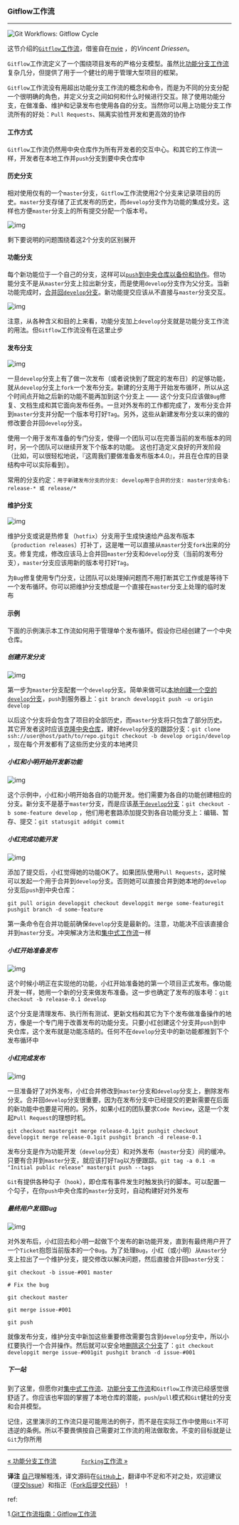 ### Gitflow工作流

***

![Git Workflows: Gitflow Cycle](https://raw.githubusercontent.com/quickhack/translations/master/git-workflows-and-tutorials/images/git-workflows-gitflow.png)

这节介绍的[`Gitflow`工作流](http://nvie.com/posts/a-successful-git-branching-model/)，借鉴自在[nvie](http://nvie.com/) ，的*Vincent Driessen*。

`Gitflow`工作流定义了一个围绕项目发布的严格分支模型。虽然比[功能分支工作流](http://blog.jobbole.com/76857/)复杂几分，但提供了用于一个健壮的用于管理大型项目的框架。

`Gitflow`工作流没有用超出功能分支工作流的概念和命令，而是为不同的分支分配一个很明确的角色，并定义分支之间如何和什么时候进行交互。除了使用功能分支，在做准备、维护和记录发布也使用各自的分支。当然你可以用上功能分支工作流所有的好处：`Pull Requests`、隔离实验性开发和更高效的协作

#### 工作方式

`Gitflow`工作流仍然用中央仓库作为所有开发者的交互中心。和其它的工作流一样，开发者在本地工作并`push`分支到要中央仓库中

#### 历史分支

相对使用仅有的一个`master`分支，`Gitflow`工作流使用2个分支来记录项目的历史。`master`分支存储了正式发布的历史，而`develop`分支作为功能的集成分支。这样也方便`master`分支上的所有提交分配一个版本号。

![img](https://raw.githubusercontent.com/quickhack/translations/master/git-workflows-and-tutorials/images/git-workflow-release-cycle-1historical.png)

剩下要说明的问题围绕着这2个分支的区别展开

#### 功能分支

每个新功能位于一个自己的分支，这样可以[`push`到中央仓库以备份和协作](https://www.atlassian.com/git/tutorial/remote-repositories#!push)。但功能分支不是从`master`分支上拉出新分支，而是使用`develop`分支作为父分支。当新功能完成时，[合并回`develop`分支](https://www.atlassian.com/git/tutorial/git-branches#!merge)。新功能提交应该从不直接与`master`分支交互。

![img](https://raw.githubusercontent.com/quickhack/translations/master/git-workflows-and-tutorials/images/git-workflow-release-cycle-2feature.png)

注意，从各种含义和目的上来看，功能分支加上`develop`分支就是功能分支工作流的用法。但`Gitflow`工作流没有在这里止步

#### 发布分支

![img](https://raw.githubusercontent.com/quickhack/translations/master/git-workflows-and-tutorials/images/git-workflow-release-cycle-3release.png)

一旦`develop`分支上有了做一次发布（或者说快到了既定的发布日）的足够功能，就从`develop`分支上`fork`一个发布分支。新建的分支用于开始发布循环，所以从这个时间点开始之后新的功能不能再加到这个分支上 —— 这个分支只应该做`Bug`修复、文档生成和其它面向发布任务。一旦对外发布的工作都完成了，发布分支合并到`master`分支并分配一个版本号打好`Tag`。另外，这些从新建发布分支以来的做的修改要合并回`develop`分支。

使用一个用于发布准备的专门分支，使得一个团队可以在完善当前的发布版本的同时，另一个团队可以继续开发下个版本的功能。
这也打造定义良好的开发阶段（比如，可以很轻松地说，『这周我们要做准备发布版本4.0』，并且在仓库的目录结构中可以实际看到）。

常用的分支约定：`用于新建发布分支的分支: develop用于合并的分支: master分支命名: release-* 或 release/*`

#### 维护分支

![img](https://raw.githubusercontent.com/quickhack/translations/master/git-workflows-and-tutorials/images/git-workflow-release-cycle-4maintenance.png)

维护分支或说是热修复（`hotfix`）分支用于生成快速给产品发布版本（`production releases`）打补丁，这是唯一可以直接从`master`分支`fork`出来的分支。修复完成，修改应该马上合并回`master`分支和`develop`分支（当前的发布分支），`master`分支应该用新的版本号打好`Tag`。

为`Bug`修复使用专门分支，让团队可以处理掉问题而不用打断其它工作或是等待下一个发布循环。你可以把维护分支想成是一个直接在`master`分支上处理的临时发布



####  示例

下面的示例演示本工作流如何用于管理单个发布循环。假设你已经创建了一个中央仓库。

##### 创建开发分支

![img](https://raw.githubusercontent.com/quickhack/translations/master/git-workflows-and-tutorials/images/git-workflow-release-cycle-5createdev.png)

第一步为`master`分支配套一个`develop`分支。简单来做可以[本地创建一个空的`develop`分支](https://www.atlassian.com/git/tutorial/git-branches#!branch)，`push`到服务器上：`git branch developgit push -u origin develop`

以后这个分支将会包含了项目的全部历史，而`master`分支将只包含了部分历史。其它开发者这时应该[克隆中央仓库](https://www.atlassian.com/git/tutorial/git-basics#!clone)，建好`develop`分支的跟踪分支：`git clone ssh://user@host/path/to/repo.gitgit checkout -b develop origin/develop` ，现在每个开发都有了这些历史分支的本地拷贝

##### 小红和小明开始开发新功能

![img](https://raw.githubusercontent.com/quickhack/translations/master/git-workflows-and-tutorials/images/git-workflow-release-cycle-6maryjohnbeginnew.png)

这个示例中，小红和小明开始各自的功能开发。他们需要为各自的功能创建相应的分支。新分支不是基于`master`分支，而是应该[基于`develop`分支](https://www.atlassian.com/git/tutorial/git-branches#!checkout)：`git checkout -b some-feature develop` ，他们用老套路添加提交到各自功能分支上：编辑、暂存、提交：`git statusgit addgit commit`

##### 小红完成功能开发

![img](https://raw.githubusercontent.com/quickhack/translations/master/git-workflows-and-tutorials/images/git-workflow-release-cycle-7maryfinishes.png)

添加了提交后，小红觉得她的功能OK了。如果团队使用`Pull Requests`，这时候可以发起一个用于合并到`develop`分支。否则她可以直接合并到她本地的`develop`分支后`push`到中央仓库：

`git pull origin developgit checkout developgit merge some-featuregit pushgit branch -d some-feature`

第一条命令在合并功能前确保`develop`分支是最新的。注意，功能决不应该直接合并到`master`分支。冲突解决方法和[集中式工作流](http://blog.jobbole.com/76847/)一样

##### 小红开始准备发布

![img](https://raw.githubusercontent.com/quickhack/translations/master/git-workflows-and-tutorials/images/git-workflow-release-cycle-8maryprepsrelease.png)

这个时候小明正在实现他的功能，小红开始准备她的第一个项目正式发布。像功能开发一样，她用一个新的分支来做发布准备。这一步也确定了发布的版本号：`git checkout -b release-0.1 develop`

这个分支是清理发布、执行所有测试、更新文档和其它为下个发布做准备操作的地方，像是一个专门用于改善发布的功能分支。只要小红创建这个分支并`push`到中央仓库，这个发布就是功能冻结的。任何不在`develop`分支中的新功能都推到下个发布循环中

##### 小红完成发布

![img](https://raw.githubusercontent.com/quickhack/translations/master/git-workflows-and-tutorials/images/git-workflow-release-cycle-9maryfinishes.png)

一旦准备好了对外发布，小红合并修改到`master`分支和`develop`分支上，删除发布分支。合并回`develop`分支很重要，因为在发布分支中已经提交的更新需要在后面的新功能中也要是可用的。另外，如果小红的团队要求`Code Review`，这是一个发起`Pull Request`的理想时机。

`git checkout mastergit merge release-0.1git pushgit checkout developgit merge release-0.1git pushgit branch -d release-0.1`

发布分支是作为功能开发（`develop`分支）和对外发布（`master`分支）间的缓冲。只要有合并到`master`分支，就应该打好`Tag`以方便跟踪。`git tag -a 0.1 -m "Initial public release" mastergit push --tags`

`Git`有提供各种勾子（`hook`），即仓库有事件发生时触发执行的脚本。可以配置一个勾子，在你`push`中央仓库的`master`分支时，自动构建好对外发布

##### 最终用户发现Bug

![img](https://raw.githubusercontent.com/quickhack/translations/master/git-workflows-and-tutorials/images/git-workflow-gitflow-enduserbug.png)

对外发布后，小红回去和小明一起做下个发布的新功能开发，直到有最终用户开了一个`Ticket`抱怨当前版本的一个`Bug`。为了处理`Bug`，小红（或小明）从`master`分支上拉出了一个维护分支，提交修改以解决问题，然后直接合并回`master`分支：

```shell
git checkout -b issue-#001 master

# Fix the bug

git checkout master

git merge issue-#001

git push

```



就像发布分支，维护分支中新加这些重要修改需要包含到`develop`分支中，所以小红要执行一个合并操作。然后就可以安全地[删除这个分支](https://www.atlassian.com/git/tutorial/git-branches#!branch)了：`git checkout developgit merge issue-#001git pushgit branch -d issue-#001`

##### 下一站

到了这里，但愿你对[集中式工作流](http://blog.jobbole.com/76847/)、[功能分支工作流](http://blog.jobbole.com/76857/)和`Gitflow`工作流已经感觉很舒适了。你应该也牢固的掌握了本地仓库的潜能，`push`/`pull`模式和`Git`健壮的分支和合并模型。

记住，这里演示的工作流只是可能用法的例子，而不是在实际工作中使用`Git`不可违逆的条例。所以不要畏惧按自己需要对工作流的用法做取舍。不变的目标就是让`Git`为你所用

------

[« 功能分支工作流](http://blog.jobbole.com/76857/)　　　　[`Forking`工作流 »](http://blog.jobbole.com/76861/)

**译注**
[自己](http://weibo.com/oldratlee)理解粗浅，译文源码在[`GitHub`上](https://github.com/oldratlee/translations/tree/master/git-workflows-and-tutorials)，翻译中不足和不对之处，欢迎建议（[提交Issue](https://github.com/oldratlee/translations/issues)）和指正（[Fork后提交代码](https://github.com/oldratlee/translations/fork)）！



ref:

1.[Git工作流指南：Gitflow工作流](http://blog.jobbole.com/76867/)